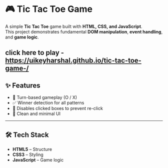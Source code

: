 # 🎮 Tic Tac Toe Game  

A simple **Tic Tac Toe** game built with **HTML, CSS, and JavaScript**.  
This project demonstrates fundamental **DOM manipulation**, **event handling**, and **game logic**.

click here to play -https://uikeyharshal.github.io/tic-tac-toe-game-/
---

## ✨ Features
- 🔄 Turn-based gameplay (O / X)
- ✅ Winner detection for all patterns
- 🚫 Disables clicked boxes to prevent re-click
- 🎨 Clean and minimal UI

---
## 🛠 Tech Stack
- **HTML5** – Structure  
- **CSS3** – Styling  
- **JavaScript** – Game logic  

